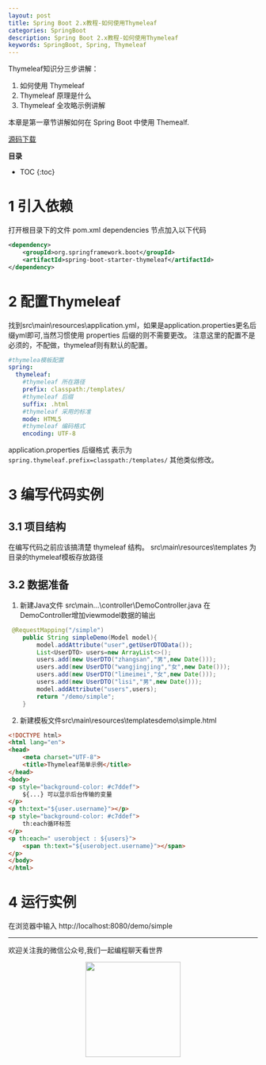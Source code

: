 ```yaml
---
layout: post
title: Spring Boot 2.x教程-如何使用Thymeleaf
categories: SpringBoot
description: Spring Boot 2.x教程-如何使用Thymeleaf
keywords: SpringBoot, Spring, Thymeleaf
---
```


Thymeleaf知识分三步讲解：
1. 如何使用 Thymeleaf
2. Thymeleaf 原理是什么
3. Thymeleaf 全攻略示例讲解

本章是第一章节讲解如何在 Spring Boot 中使用 Themealf.

[源码下载](https://github.com/fishpro/spring-boot-study/tree/master/spring-boot-study-thymeleaf)

**目录**

* TOC
{:toc}

# 1 引入依赖
打开根目录下的文件 pom.xml dependencies 节点加入以下代码
``` xml
<dependency>
	<groupId>org.springframework.boot</groupId>
	<artifactId>spring-boot-starter-thymeleaf</artifactId>
</dependency>
```

# 2 配置Thymeleaf
找到src\main\resources\application.yml，如果是application.properties更名后缀yml即可,当然习惯使用 properties 后缀的则不需要更改。
注意这里的配置不是必须的，不配做，thymeleaf则有默认的配置。
```yml
#thymelea模板配置
spring:
  thymeleaf:
    #thymeleaf 所在路径
    prefix: classpath:/templates/
    #thymeleaf 后缀
    suffix: .html
    #thymeleaf 采用的标准
    mode: HTML5
    #thymeleaf 编码格式
    encoding: UTF-8
```
application.properties 后缀格式 表示为 ``` spring.thymeleaf.prefix=classpath:/templates/``` 其他类似修改。

# 3 编写代码实例
## 3.1 项目结构
在编写代码之前应该搞清楚 thymeleaf 结构。
src\main\resources\templates 为目录的thymeleaf模板存放路径

## 3.2 数据准备
1. 新建Java文件 src\main\...\controller\DemoController.java 
在DemoController增加viewmodel数据的输出
```java
 @RequestMapping("/simple")
    public String simpleDemo(Model model){
        model.addAttribute("user",getUserDTOData());
        List<UserDTO> users=new ArrayList<>();
        users.add(new UserDTO("zhangsan","男",new Date()));
        users.add(new UserDTO("wangjingjing","女",new Date()));
        users.add(new UserDTO("limeimei","女",new Date()));
        users.add(new UserDTO("lisi","男",new Date()));
        model.addAttribute("users",users);
        return "/demo/simple";
    }
```

2. 新建模板文件src\main\resources\templatesdemo\simple.html

```html
<!DOCTYPE html>
<html lang="en">
<head>
    <meta charset="UTF-8">
    <title>Thymeleaf简单示例</title>
</head>
<body>
<p style="background-color: #c7ddef">
    ${...} 可以显示后台传输的变量
</p>
<p th:text="${user.username}"></p>
<p style="background-color: #c7ddef">
    th:each循环标签
</p>
<p th:each=" userobject : ${users}">
    <span th:text="${userobject.username}"></span>
</p>
</body>
</html>
```


# 4 运行实例
在浏览器中输入 http://localhost:8080/demo/simple



---

欢迎关注我的微信公众号,我们一起编程聊天看世界
 
<div align="center"><img width="192px" height="192px" src="http://www.fishpro.com.cn/assets/images/qrcode.jpg"/></div>

